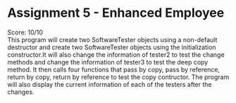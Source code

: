 # Assignment 5 - Enhanced Employee  
Score: 10/10  
 This program will create two SoftwareTester objects using a non-default
 destructor and create two SoftwareTester objects using the initialization
 constructor.It will also change the information of tester2 to test the change
 methods and change the information of tester3 to test the deep copy method.
 It then calls four functions that pass by copy, pass by reference, return by
 copy, return by reference to test the copy contructor. The program will also
 display the current information of each of the testers after the changes.
